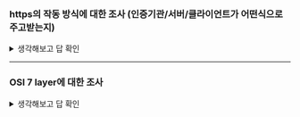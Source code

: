 ### https의 작동 방식에 대한 조사 (인증기관/서버/클라이언트가 어떤식으로 주고받는지)
<details>
<summary>생각해보고 답 확인</summary>

**HTTPS**

웹에서 정보를 보호하기 위한 가장 기본적인 기술

HTTPS가 어떤 보안 기술로 브라우저와 웹 서버 사이의 통신을 지킬 수 있는지 

# **HTTPS는 무엇인가?**

<p align="center">
<img src="https://github.com/Cee/Leetcode/assets/105201451/50e1cb7a-ab10-45e8-b558-949e3a608852" width="300" height="200"/>
   
HTTPS를 통한 암호화 통신 

웹은 안전한 통신을 위해 정보를 암호화합니다. 

**암호화**란 일반적인 평문을 알아볼 수 없도록 암호화하여 암호문으로 만드는 과정입니다. 

개인 정보가 담긴 평문을 **암호화**하고, 이렇게 만들어진 **암호문을 상대방에게 전달**하면, 상대방은 이를 다시 **복호화** 하여 원래의 **평문으로 열람**할 수 있습니다.

이와 같은 과정을 웹 브라우저와 웹 서버에 사용하는 대표적인 기술이 바로 HTTPS(Hypertext Transfer Protocol Secure)입니다. 인터넷 콘텐츠를 전달하는 TCP 프로토콜의 일종인 HTTP에 S(Secure) 기능을 더한 것

HTTPS의 원천 기술로는 **SSL(Secure Socket Layer)**과 **TLS(Transport Layer Security) 전송 기술**이 있습니다. 

단어에서 알 수 있듯이 안전한 계층(layer)을 웹 통신에 추가하는 방식

. 이 기술을 수행하기 위해 웹 서버에 설치하는 것이 **SSL/TLS 인증서**

# **SSL 인증서와 SSL 핸드셰이크에 탑재된 기술**

SSL 인증서 관련 프로세스에는 아래와 같은 보안 기술이 탑재되어 있습니다.

- 대칭키 암호화 방식
- 비대칭키 암호화 방식
- 통신 대상을 서로가 확인하는 신분 확인
- 믿을 수 있는 SSL 인증서를 위한 디지털 서명
- 디지털 서명을 해주는 인증 기관의 확인
- 공개키를 안전하게 전달하고 공유하기 위한 프로토콜
- 암호화된 메시지의 변조 여부를 확인하는 메시지 무결성 알고리즘

SSL에 사용된 보안 기술은 암호화, 인증, 서명, 공개키, 무결성 확인 등 매우 다양하기에 이것만 잘 이해하고 있어도, 웬만한 IT 보안 기술에 대한 기본은 이해할 수 있습니다. 이 중에서 대표적인 암호화 방식 두 개를 살펴보겠습니다.

<p align="center">
<img src="https://github.com/Cee/Leetcode/assets/105201451/6134a540-cc71-4aa0-bd60-618b9931c9ba" width="300" height="200"/>

### **1) 대칭키 암호화 방식**

대칭키 암호화 방식이란 **하나의 암호화키(key)**로 평문을 암호화하고, 다시 암호문을 원해의 평문으로 복호화할 때 사용하는 방식입니다. 

키를 단 하나만 사용하는 간편함이 있지만, 키를 분실하거나 도난을 당한다면 내 암호문을 누군가가 복호화하여 볼 수 있다는 치명적인 **단점**이 있습니다.

### **2) 공개키 암호화 방식**

공개키 암호화 방식은 **공개키, 개인키** 이렇게 두 개의 키를 한 쌍(키페어: key pair)으로 각각 암호화/복호화에 사용합니다. 

일반적으로 **공개키**로 암호화한 것을 **개인키**로 복호화합니다. 개인키를 먼저 만들고, 여기서 공개키를 파생하여 한 쌍의 키를 만들기 때문에 키페어라고 부릅니다. 만약 같은 쌍이 아닌 다른 키를 사용하려 한다면 암호화/복호화가 불가능합니다.

공개키 방식은 대칭키 방식에 비해 안전하지만, 계산 과정이 복잡하고 연산 도중 컴퓨터의 자원이 많이 사용합니다. 그래서 실제 IT 시스템에서는 공개키 방식과 대칭키 방식을 적절히 혼합하여 사용합니다.

# **SSL 핸드셰이크 과정**

<p align="center">
<img src="https://github.com/Cee/Leetcode/assets/105201451/43b9b3eb-c4df-48c5-960f-3efb758689fa" width="300" height="200"/>

핸드셰이크(handshake)란 악수를 의미하는데요. 브라우저와 웹 서버가 서로 암호화 통신을 시작할 수 있도록 신분을 확인하고, 필요한 정보를 클라이언트와 서버가 주거니 받거니 하는 과정이 악수와 비슷하여 붙여진 이름입니다. 각 단계의 과정을 순서대로 알아보겠습니다.

### **클라이언트: ① 클라이언트에 해당하는 브라우저가 먼저 웹 서버에 접속합니다. (Client Hello)**

웹 사이트 접속에 HTTPS를 사용하는 브라우저는 다음 정보를 Client Hello 단계에서 보냅니다.

- 브라우저가 사용하는 SSL 혹은 TLS 버전 정보
- 브라우저가 지원하는 암호화 방식 모음(cipher suite)
- 브라우저가 순간적으로 생성한 임의의 난수(숫자)
- 만약 이전에 SSL 핸드 셰이크가 완료된 상태라면, 그때 생성된 세션 아이디(Session ID)
- 기타 정보

cipher suite는보안의 궁극적 목표를 달성하기 위해 사용하는 방식을 패키지의 형태로 묶어 놓은 것을 의미합니다. 여기서 보안의 목표는 다음과 같습니다.

- 안전한 키 교환
- 전달 대상 인증
- 암호화 알고리즘
- 메시지 무결성 확인 알고리즘

### **서버: ② 웹 서버는 ①번에 응답하면서 아래 정보를 클라이언트에 제공합니다. (Server Hello)**

- 브라우저의 암호화 방식 정보 중에서 서버가 지원하고 선택한 암호화 방식(cipher suite)
- SSL 인증서 - CA의 비밀키로 암호화되어 발급된 상태입니다. / **서버의 공개키를 담고 있다.**
- 서버가 순간적으로 생성한 임의의 난수(숫자)
- 클라이언트 인증서 요청(선택사항)

### **클라이언트: ③ 브라우저는 서버의 SSL 인증서가 올바른지 확인합니다.**

대부분 **브라우저**에는 공신력 있는 **CA들의 정보와 CA가 만든 공개키가 이미 설치**되어 있습니다. 

서버가 보낸 SSL 인증서가 정말 CA가 만든 것인지를 확인하기 위해, 

내장된 CA 공개키로 암호화된 인증서를 복호화합니다. 정상적으로 복호화되었다면 CA가 발급한 것이 증명되는 셈입니다. 

### **클라이언트: ④ 브라우저는 자신이 생성한 난수와 서버의 난수를 사용하여 premaster secret을 만듭니다.**

웹 서버 인증서에 딸려 온 웹 사이트의 **공개키**로 이것(premaster sercret)을 암호화하여 서버로 전송합니다.

### **서버: ⑤ 서버는 사이트의 비밀키로, 브라우저가 보낸 premaster secret 값을 복호화합니다.**

복호화한 값을 master secret 값으로 저장합니다. 이것을 사용하여 방금 브라우저와 만들어진 연결에 고유한 값을 부여하기 위한 **세션키를 생성**합니다.

 **세션키**는 대칭키 암호화에 사용할 키입니다. 이것으로 브라우저와 서버 사이에 주고받는 데이터를 암호화하고 복호화합니다.

### **서버/클라이언트: ⑥ SSL 핸드셰이크를 종료하고 HTTPS 통신을 시작합니다.**

브라우저와 서버는 SSL 핸드셰이크가 정상적으로 완료되었습니다. 이제는 웹상에서 데이터를 세션키를 사용해 암호화/복호화하며, HTTPS 프로토콜을 통해 주고받을 수 있습니다. 

HTTPS 통신이 완료되는 시점에서 서로에게 공유된 세션키를 폐기합니다. 만약 세션이 여전히 유지되고 있다면 브라우저는 SSL 핸드셰이크 요청이 아닌 세션 ID만 서버에게 알려주면 됩니다. 이 부분은 ①에서 언급했습니다.

SSL 핸드셰이크 과정은 구현체마다 조금씩 다른 옵션을 가지고 있지만, 대부분의 원리는 위의 내용에서 크게 벗어나지 않습니다. 

**SSL 인증서**에는 **대칭키 방식**과 **공개키 방식** 두 개 모두 사용하며, 모든 웹 콘텐츠의 전달을 공개키 방식으로 한다면 웹 서버와 브라우저에 많은 부담이 됩니다. 

그래서 SSL 핸드셰이크 단계까지는 공개키 방식, 그 이후의 HTTPS 통신은 대칭키 방식을 사용합니다.

# **HTTPS를 적용하면 100% 안전할까?**

HTTPS는 웹에서 보안을 적용하기 위한 가장 기본적인 단계이고, 이것으로 모든 보안성이 완벽하게 지켜졌다고 할 순 없습니다. 예를 들면, 웹 서버가 해커의 다양한 공격에 의해 루트 권한을 탈취당했다면, 모든 기밀 데이터를 열람할 수 있는 권한이 넘어갈 수도 있습니다. 또한 **HTTPS는 전달 구간에 대한 보안 기술**인데, 전달 구간 중간에 해커가 중간자 공격을 수행할 수 있는 취약점이 있다면 HTTPS는 유지되지만 전달하는 내용은 고스란히 노출되기 때문입니다.

따라서 인스턴트 메시징 서비스와 같이 개인 간 혹은 그룹 간 대화, 민감한 개인 정보 등의 전달에서는 HTTPS를 적용하면서도, **종단 간 암호화 기술을 추가로 적용**하여 HTTPS가 무력화되어도 노출된 데이터는 암호화를 유지해, 외부로 노출되지 않도록 하는 방법이 일반적으로 쓰입니다.

</details>

-----
### OSI 7 layer에 대한 조사
<details>
<summary>생각해보고 답 확인</summary>

## [OSI 7계층 흐름 이해(라우터, IP주소)]

**네트워크**

여러 대의 컴퓨터가 서로 **통신**하기 위해 연결되면 그게 바로 네트워크!

### **1) 물리 계층**

(무선 혹은 유선으로)연결되어 있는 A컴퓨터에서 B컴퓨터로 **데이터**를 보낸다고 하자.

<p align="center">
<img src="https://github.com/MentoringOrganization/Java/assets/105201451/3bc50ed5-1cb4-4706-9708-32c823155ff9" width="300" height="200"/>

> 이때, 데이터를 **전기적신호** or **광신호**로 바꾸어 B컴퓨터에 전달하는 **물리적 기술과 장비**들을 다루는 영역을 **1계층** 또는 **물리 계층**이라고 한다.
> 

> 이때, 전기적인 신호(0,1)로 변환해서 주고 받는 기능만 수행한다.
> 

### **2) 데이터 링크 계층**

이렇게 다수의 컴퓨터와 연결이 되면, 서로 다른 컴퓨터들을 구분할 필요가 있다.

그래서 **모든 통신 기기**들은 **서로 구분할 수 있는, 겹치지 않는, 유일한 번호**인 **MAC**(Media Access Control)주소를 가진다.

그래서 각 기기들이 MAC 주소로 구분되고, 서로 통신할 수 있게 된다.

그런데, 네트워크로 연결된 컴퓨터들이 많아질수록 선이 엄청 많이 필요하게 된다.

컴퓨터가 2대라면 단 하나의 선만 필요하지만, 3대라면 3개, 4대라면 6개,,,,,,

이러한 선의 낭비를 줄이기 위해 '허브, **스위치**'라는 장치가 등장했다.

<p align="center">
<img src="https://github.com/MentoringOrganization/Java/assets/105201451/da61ee63-ecd1-4a2a-baca-333cd37cc9cd" width="300" height="200"/>

하지만 또 이렇게 스위치로 모든 컴퓨터 선들이 연결되니, 각 컴퓨터들의 데이터들이 한 곳으로 모여 충돌하면서 여러 문제가 발생한다. (ex) 순서는 어떻게 할지, 동시에 들어오는 데이터들의 충돌은 어떻게 할지 등)

> 그래서 **데이터 링크 계층**, **2계층**에서는 이런 충돌을 피하고 **어떻게 효율적으로 데이터들을 연결하여 통신을 원활하게 할지에 대한 기술과 기계**들을 다루는 영역이다.
> 

> 2계층 : 인접 시스템(네트워크 장치) 간 데이터 전송과 전송 오류를 제어하는 계층
> 

---

### **3) 네트워크 계층**

위와 같이 스위치로 연결된 ABCD 네트워크와 또 다른 스위치로 연결된 A'B'C'D' 네트워크를 **연결**하면 ABCDA'B'C'D'라는 또 하나의 네트워크가 됩니다.

여기까지만 보면 괜찮지만, '**같은 네트워크에 속한 모든 기기**'는 모르는 컴퓨터의 이름(주소)를 알아내기 위해, **연결된**(같은 네트워크에 속한) 모든(broad) 컴퓨터들에게 'x 컴퓨터 주소가 뭐야?'라는 질문을 던지는(cast), **브로드캐스팅**(Broadcasting, 방송)을 합니다.

그런데, 컴퓨터든 스위치든 일정 시간이 지나면 '브로드캐스팅'으로 알아낸 주소를 까먹습니다. 그래서 일정 시간마다 다시 브로드 캐스팅을 하면서 트래픽이 계속 발생하게 됩니다.

전 세계 모든 컴퓨터들을 2계층의 스위치로만 구성한다면, 전 세계 모든 기기들이 같은 네트워크에 속하게 될 것이고, 같은 네트워크에 속했기 때문에 모든 컴퓨터들이 특정시간마다 브로드캐스팅을 보내면, 엄청난 트래픽에 의해 네트워크가 마비될 것입니다.

그러므로 **네트워크를 나눠야 합니다**. 이때, 네트워크를 나눠주는 기기가 바로 **라우터**입니다.

아래와 같이 네트워크와 네트워크 사이에 끼어, **네트워크를 구분하고 또 연결**해줍니다.

<p align="center">
<img src="https://github.com/MentoringOrganization/Java/assets/105201451/73c956d5-48a1-4c3e-a590-44abd9944f9f" width="400" height="200"/>

또한 라우터는 **다른 네트워크까지의 최단 거리를 계산**해서, 목적지 네트워크까지의 최단 거리를 알고 있습니다.

<p align="center">
<img src="https://github.com/MentoringOrganization/Java/assets/105201451/590377a1-f111-4108-892f-551cccdc1974" width="300" height="200"/>

위처럼 A네트워크에 속한 컴퓨터가 F네트워크에 속한 컴퓨터와 **통신**하려고 할 때, 1번 노랑색 길은 라우터 1개를 거쳐가고, 2번 핑크색 길은 라우터 2개를 거쳐간다.

**라우터**는 다른 네트워크까지의 최단 거리를 계산할 수 있으므로, 2번 길이 아닌 1번 길로 보내는 것이 빠르다고 판단하고, 1번 방향으로 A 네트워크의 컴퓨터 패킷(네트워크 계층에서 데이터의 단위)을 F 네트워크로 보낸다는 것이다.

이런 식으로 수많은 라우터와 라우터들이 연결되어 전 세계 모든 네트워크가 연결된 것이 바로 인터네트워크(Internetwork), **인터넷**이다.

그런데, 라우터가 어떻게 길을 찾고, 각각의 네트워크를 구분할까?

현실에서 주소를 통해 길을 찾는 것처럼, 인터넷에서의 구분을 위한 주소가 바로 **IP 주소**이다.

인터넷에선 IP 주소로 모든 것이 구분되고 통신을 하기에, 인터넷을 사용하려면 반드시 IP주소를 할당받아야 한다.

> 이렇게 '네트워크와 네트워크' 사이의 통신에서 사용되는 기술과 장비를 다루는 영역이 **네트워크 계층**, 3계층이다.
> 

그리고, 당연히 네트워크 계층에도 다른 네트워크와의 통신에서 데이터의 충돌, 혼선을 빚지 않게 해주고, 목적지까지 데이터를 잘 전달하게 해 주는 **기술**이 당연히 있다.

컴퓨터 공학에서 이런 기술들을 주로 '**프로토콜**'이라고 한다.

네트워크 계층인 **인터넷에서 네트워크들을 구분하고, 데이터를 효율적인 형태인 '패킷'으로 나눠주는 기술**을 '**IP**(Internet Protocol)'라고 한다.

### **4) 전송 계층**

네트워크를 구분하고, 데이터를 패킷으로 만드는 것은 IP로 해결이 됐지만, 수~많은 라우터들이 연결되어 있는 인터넷은 특정 네트워크까지 패킷을 보내는 방법에 **엄청나게 많은 경우의 수**가 있다.

그러니까 패킷들이 목적지까지 나눠져서 가다가 중간에 특정 길에 문제가 생겨 끊기면 패킷이 소실되는 일도 발생한다는 것이다.

그래서 **기기 종류와 상관없이 네트워크에 접속한 모든 기기들에게 데이터를 안전하게 전송할 수 있는 기술**이 개발되었다. 그게 바로 TCP와 UDP!

> 이렇게 데이터를 어떻게 목적지까지 전송할지에 대한 기술과 장비를 다루는 영역이 **전송 계층**, 4계층이다.
> 

데이터의 확실한 전송을 위해 전송계층에서 '**IP**'와 (**TCP** or **UDP**)를 함께 사용하면 데이터가 중간에 손상되거나 유실되었을 때 다시 보낼 수 있다.

**◆ TCP(Transmission Control Protocol)**

**정확한 데이터를 전송**하는 것이 목적이다. ex) 택배원이 직접 우리 집에 찾아와 내 사인을 받고 택배물을 나에게 전달해주는 것

**3-way-handsahke**

: 'TCP' 통신은 데이터를 전송하기 전에 3가지의 확인 과정을 거친 후에 데이터를 전송한다. 택배원이 우리집(**IP**)으로 찾아와 문을 두들기고(요청) 내가 (대답) 후, 누구냐고 물어보면(요청), 택배원이 '택배입니다' (대답)하면서 **3번 서로의 안전을 확인**한 후, 택배(**데이터)를 받게 된다**. 3-way-handshake로 인해 시간은 다소 걸리지만, 데이터 복구 기능이 있어 데이터를 안전하게 받을 수 있다는 장점이 있다.

**◆ UDP(User Datagram Protocol)**

정확한 **데이터** 배달보다는 **빠른 전송**이 목적이다.  ex) 택배원이 모든 택배물을 경비실에 두고 가는 것

TCP와는 달리 **UDP**는 **스위치**(라우터)의 **브로드캐스트 주소**(경비실)에 그냥 **데이터**(택배)를 보내버린다. 그러면 컴퓨터는 UDP 브로드캐스트를 받아본 다음 자신에게 온 것이면 받고, 아니면 무시한다. 이런 경우 실제와 마찬가지고, 택배(데이터)가 유실되거나 도둑맞아도 택배원은 책임이 없다.

**UDP**를 사용하면, 3- way-handshake가 필요한 TCP와 비교해 **매우매우 빠른 통신**이 가능하지만, 데이터가 제대로 목적지에 전달되었는지 보장할 수 없어 **안전성이 낮다**.

**신뢰성과 안정성**이 중요한 작업이라면 **TCP** 통신을 하고, 동영상과 같이 **빠른 데이터의 전송**이 필요한 작업이라면 **UDP** 통신을 사용한다.

**◆ 포트 번호(Port)**

더 효율적인 통신을 위해 사용하는 '전송 계층'의 기술은 **포트 번호(Port)**이다.

포트 번호는 **컴퓨터의 어느 애플리케이션(응용프로그램)에게 데이터를 전달할지 알려주는 번호**이다.

IP 주소가 아파트의 동번호라면, Port 번호는 아파트의 호수라고 생각하면 된다.

즉, 특정 컴퓨터의 어떤 애플리케이션에게 데이터를 전달하라고 추가적으로 적는 번호가 바로 포트 번호인 것이다.

이렇게 전송 계층에서 목적지 애플리케이션 '**포트번호**'와 '**데이터들의 순서**'를 적고 '**TCP** or **UDP**'를 써서 만든 데이터의 형태를 **세그먼트**라고 한다.

### 세션 계층(Session Layer)

'네트워크 계층의 IP'를 통해 컴퓨터를 찾아가고, '전송 계층의 포트 번호'를 이용해 컴퓨터의 애플리케이션을 찾아가고, '전송 계층의 TCP or UDP'로 안전한/빠른 연결을 확인하였다.

그러고 나면 서버의 애플리케이션과 클라이언트의 애플리케이션 사이에 **데이터 전송을 위한 논리적인 연결통로**가 생긴다.

이 때, 실시간으로 데이터를 주고 받기 위한 두 컴퓨터의 논리적 연결, 만남을 **세션(Session)**이라 하고, 

> 이런 세션을 만들고, 유지, 종료할 때 사용되는 기술과 장비들을 '**세션 계층**'이라고 한다.
> 

### 표현 계층(Presentation Layer)

세션이 만들어지고, 데이터를 전송하려고 하는데, 각 애플리케이션마다 사용하는 데이터 형태가 다르다.

> 그래서 세션을 통해 넘어오는 데이터들을 애플리케이션에서 필요한 형태로 변환(데이터를 어떻게 변환할지 다루는 계층)해 애플리케이션에서 표현하는 계층이기 때문에 '**표현 계층**'이라고 한다.
> 

데이터를 암호화하는 계층이고, 웹에서 흐르는 데이터를 암호화하려면 반드시 표현 계층을 거쳐야 한다.

### 응용 계층(Application Layer)

> 우리가 사용하는 사용자 인터페이스를 제공하는 응용 프로그램들의 상호작용을 다루는 계층이다.
> 

세상에 정말 수없이 많은 응용프로그램이 있듯, 각 응용 프로그램에 사용하는 수많은 프로토콜이 있다.

대표적으로 인터넷상에서 문자(Hyper Text) 데이터를 다루는 프로토콜 **HTTP**, 파일을 주고 받을 때 사용하는 프로토콜 **FTP**, 도메인 네임서버를 찾을 때 사용하는 프로토콜 **DNS**, SSH 연결을 할 때 사용하는 프로토콜 **SSH** 등이 있다.


</details>

